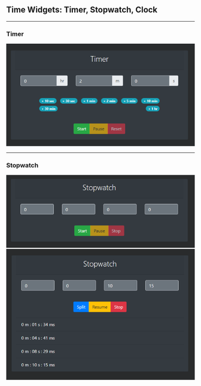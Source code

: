 ## Time Widgets: Timer, Stopwatch, Clock

---

### Timer

![Timer Screenshot](/assets/img/screenshots/timer-screenshot-01.png "Timer Screenshot")

---

### Stopwatch

![Stopwatch Screenshot](/assets/img/screenshots/stopwatch-screenshot-01.png "Stopwatch Screenshot")
![Stopwatch Screenshot](/assets/img/screenshots/stopwatch-screenshot-02.png "Stopwatch Screenshot")

